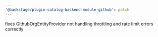 ```yaml
---
'@backstage/plugin-catalog-backend-module-github': patch
---
```


fixes GithubOrgEntityProvider not handling throttling and rate limit errors correctly
